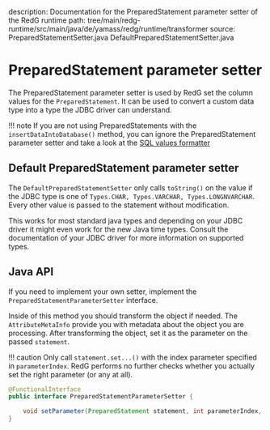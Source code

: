 description: Documentation for the PreparedStatement parameter setter of the RedG runtime
path: tree/main/redg-runtime/src/main/java/de/yamass/redg/runtime/transformer
source: PreparedStatementSetter.java
        DefaultPreparedStatementSetter.java

# PreparedStatement parameter setter

The PreparedStatement parameter setter is used by RedG set the column values for the `PreparedStatement`. It can be used
to convert a custom data type into a type the JDBC driver can understand.

!!! note
    If you are not using PreparedStatements with the `insertDataIntoDatabase()` method, you can ignore
    the PreparedStatement parameter setter and take a look at the 
    [SQL values formatter](sql_values_formatter.md)

## Default PreparedStatement parameter setter
The `DefaultPreparedStatementSetter` only calls `toString()` on the value if the JDBC type is one of 
`Types.CHAR, Types.VARCHAR, Types.LONGNVARCHAR`. Every other value is passed to the statement without modification.
 
This works for most standard java types and depending on your JDBC driver it might even work for the new Java time 
types. Consult the documentation of your JDBC driver for more information on supported types.

## Java API

If you need to implement your own setter, implement the `PreparedStatementParameterSetter` interface.

Inside of this method you should transform the object if needed. The `AttributeMetaInfo` provide you with metadata about
the object you are processing. After transforming the object, set it as the parameter on the passed `statement`.

!!! caution
    Only call `statement.set...()` with the index parameter specified in `parameterIndex`. RedG performs no further checks
    whether you actually set the right parameter (or any at all).

````java
@FunctionalInterface
public interface PreparedStatementParameterSetter {

    void setParameter(PreparedStatement statement, int parameterIndex, Object object, AttributeMetaInfo attributeMetaInfo, final Connection connection) throws SQLException;
}
````
